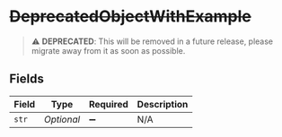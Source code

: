 # ~~DeprecatedObjectWithExample~~

> :warning: **DEPRECATED**: This will be removed in a future release, please migrate away from it as soon as possible.


## Fields

| Field              | Type               | Required           | Description        |
| ------------------ | ------------------ | ------------------ | ------------------ |
| `str`              | *Optional<String>* | :heavy_minus_sign: | N/A                |